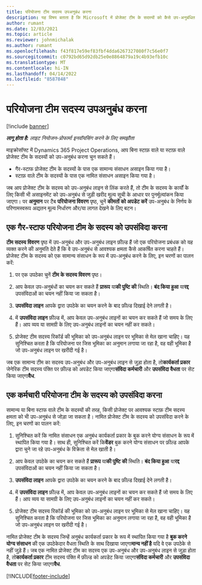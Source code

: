 ```yaml
---
title: परियोजना टीम सदस्य उपअनुबंध करना
description: यह विषय बताता है कि Microsoft में प्रोजेक्ट टीम के सदस्यों को कैसे उप-अनुबंधित किया जाए।Dynamics 365 Project Operations
author: rumant
ms.date: 12/03/2021
ms.topic: article
ms.reviewer: johnmichalak
ms.author: rumant
ms.openlocfilehash: f43f817e59ef83fbf4dda6267327080f7c56e0f7
ms.sourcegitcommit: c0792bd65d92db25e0e8864879a19c4b93efb10c
ms.translationtype: MT
ms.contentlocale: hi-IN
ms.lasthandoff: 04/14/2022
ms.locfileid: "8587848"
---
```

# <a name="subcontracting-project-team-members"></a>परियोजना टीम सदस्य उपअनुबंध करना

[!include [banner](../../includes/dataverse-preview.md)]

_**लागू होता है:** लाइट नियोजन-प्रोफार्मा इनवॉयसिंग करने के लिए समझौता_

माइक्रोसॉफ्ट में Dynamics 365 Project Operations, आप बिना स्टाफ़ वाले या स्टाफ़ वाले प्रोजेक्ट टीम के सदस्यों को उप-अनुबंध करना चुन सकते हैं।

- गैर-स्टाफ प्रोजेक्ट टीम के सदस्यों के पास एक सामान्य संसाधन असाइन किया गया है।
- स्टाफ़ वाले टीम के सदस्यों के पास एक नामित संसाधन असाइन किया गया है।

जब आप प्रोजेक्ट टीम के सदस्य को उप-अनुबंध लाइन से लिंक करते हैं, तो टीम के सदस्य के कार्यों के लिए किसी भी असाइनमेंट को उप-अनुबंध से जुड़ी खरीद मूल्य सूची के आधार पर पुनर्मूल्यांकन किया जाएगा।  पर **अनुमान** पर टैब **परियोजना विवरण** पृष्ठ, चुनें **कीमतों को अपडेट करें** उप-अनुबंध के निर्णय के परिणामस्वरूप अद्यतन मूल्य निर्धारण और/या लागत देखने के लिए बटन। 

## <a name="subcontracting-an-unstaffed-project-team-member"></a>एक गैर-स्टाफ परियोजना टीम के सदस्य को उपसंविदा करना
**टीम सदस्य विवरण** पृष्ठ में उप-अनुबंध और उप-अनुबंध लाइन फ़ील्ड हैं जो एक परियोजना प्रबंधक को यह व्यक्त करने की अनुमति देते हैं कि वे उप-अनुबंध से आवश्यक क्षमता कैसे आकर्षित करना चाहते हैं। प्रोजेक्ट टीम के सदस्य को एक सामान्य संसाधन के रूप में उप-अनुबंध करने के लिए, इन चरणों का पालन करें:

1.  पर एक उपठेका चुनें **टीम के सदस्य विवरण** पृष्ठ।

2.  आप केवल उप-अनुबंधों का चयन कर सकते हैं **प्रारूप** या**की पुष्टि की** स्थिति। **बंद किया हुआ** या**रद्द** उपसंविदाओं का चयन नहीं किया जा सकता है। 

3.  **उपसंविदा लाइन** आपके द्वारा उपठेके का चयन करने के बाद फ़ील्ड दिखाई देने लगती है।

4.  में **उपसंविदा लाइन** फ़ील्ड में, आप केवल उप-अनुबंध लाइनों का चयन कर सकते हैं जो समय के लिए हैं। आप व्यय या सामग्री के लिए उप-अनुबंध लाइनों का चयन नहीं कर सकते।

5.  प्रोजेक्ट टीम सदस्य रिकॉर्ड की भूमिका को उप-अनुबंध लाइन पर भूमिका से मेल खाना चाहिए। यह सुनिश्चित करता है कि परियोजना पर जिस भूमिका का अनुमान लगाया जा रहा है, वह वही भूमिका है जो उप-अनुबंध लाइन पर खरीदी गई है। 

जब एक सामान्य टीम का सदस्य उप-अनुबंध और उप-अनुबंध लाइन से जुड़ा होता है, तो**कार्यकर्ता प्रकार** जेनेरिक टीम सदस्य पंक्ति पर फ़ील्ड को अपडेट किया जाएगा**संविदा कर्मचारी** और **उपसंविदा वैधता** पर सेट किया जाएगा**वैध**.

## <a name="subcontracting-a-staffed-project-team-member"></a>एक कर्मचारी परियोजना टीम के सदस्य को उपसंविदा करना
सामान्य या बिना स्टाफ वाले टीम के सदस्यों की तरह, किसी प्रोजेक्ट पर आवश्यक स्टाफ़ टीम सदस्य क्षमता को भी उप-अनुबंध से जोड़ा जा सकता है। नामित प्रोजेक्ट टीम के सदस्य को उपसंविदा करने के लिए, इन चरणों का पालन करें:

1.  सुनिश्चित करें कि नामित संसाधन एक अनुबंध कार्यकर्ता प्रकार के बुक करने योग्य संसाधन के रूप में स्थापित किया गया है। साथ ही, सुनिश्चित करें कि**वेंडर** बुक करने योग्य संसाधन पर फ़ील्ड आपके द्वारा चुने जा रहे उप-अनुबंध के विक्रेता से मेल खाती है। 

2.  आप केवल उपठेके का चयन कर सकते हैं **प्रारूप** या**की पुष्टि की** स्थिति। **बंद किया हुआ** या**रद्द** उपसंविदाओं का चयन नहीं किया जा सकता है। 

3.  **उपसंविदा लाइन** आपके द्वारा उपठेके का चयन करने के बाद फ़ील्ड दिखाई देने लगती है।

4.  में **उपसंविदा लाइन** फ़ील्ड में, आप केवल उप-अनुबंध लाइनों का चयन कर सकते हैं जो समय के लिए हैं। आप व्यय या सामग्री के लिए उप-अनुबंध लाइनों का चयन नहीं कर सकते।

5.  प्रोजेक्ट टीम सदस्य रिकॉर्ड की भूमिका को उप-अनुबंध लाइन पर भूमिका से मेल खाना चाहिए। यह सुनिश्चित करता है कि परियोजना पर जिस भूमिका का अनुमान लगाया जा रहा है, वह वही भूमिका है जो उप-अनुबंध लाइन पर खरीदी गई है। 

नामित प्रोजेक्ट टीम के सदस्य जिन्हें अनुबंध कार्यकर्ता प्रकार के रूप में स्थापित किया गया है **बुक करने योग्य संसाधन** की एक उपठेकेदार वैधता स्थिति के साथ दिखाया जाएगा**मान्य नहीं है** यदि वे एक उपठेके से नहीं जुड़े हैं। जब एक नामित प्रोजेक्ट टीम का सदस्य एक उप-अनुबंध और उप-अनुबंध लाइन से जुड़ा होता है, तो**कार्यकर्ता प्रकार** टीम सदस्य पंक्ति में फ़ील्ड को अपडेट किया जाएगा**संविदा कर्मचारी** और **उपसंविदा वैधता** पर सेट किया जाएगा**वैध**.

[!INCLUDE[footer-include](../../includes/footer-banner.md)]
